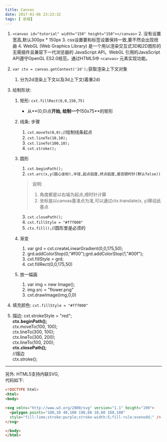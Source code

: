 ```yaml
---
title: Canvas
date: 2017-01-06 23:23:32
tags: [ 前端]
---
```


1. `<canvas id="tutorial" width="150" height="150"></canvas>`
	2. 没有设置宽高,默认300px * 150px
	3. css设置要和标签设置保持一致,要不然会出现扭曲
	4. WebGL (Web Graphics Library) 是一个用以渲染交互式3D和2D图形的无需插件且兼容下一代浏览器的 JavaScript API。WebGL 引用的JavaScript API遵守OpenGL ES2.0规范，通过HTML5中 `<canvas>` 元素实现功能。
2. `var ctx = canvas.getContext('2d');`获取渲染上下文对象
	1.	分为2d渲染上下文以及3d上下文(着重2d)

3. 绘制形状: 
	1. 矩形: `cxt.fillRect(0,0,150,75)`
		- 从**(0,0)点**开始, 绘制一个**150x75**的矩形
	2. 线条: 步骤
		1. `cxt.moveTo(0,0);`//绘制线条起点
		2. `cxt.lineTo(10,10);`
		3. `cxt.lineTo(100,10);`
		4. `cxt.stroke();`
	3. 圆形
		1. `cxt.beginPath();`
		2. `cxt.arc(x,y(圆心坐标),半径,起点弧度,终点弧度,是否顺时针(默认false))`
		> 说明:  
		>
		> 1. 角度都是以右端为起点,顺时针计算  
		> 2. 坐标是以canvas基准点为准,可以通过ctx.translate(x, y)移动此基点
		
		3. `cxt.closePath();`
		4. `cxt.fillStyle = "#fff000"`
		5. 	`ctx.fill();`//圆形里是必须的
	4. 渐变
		1. var grd = cxt.createLinearGradient(0,0,175,50);
		2. grd.addColorStop(0,"#f00");grd.addColorStop(1,"#00f");
		3. cxt.fillStyle = grd;
		4. cxt.fillRect(0,0,175,50)
	5. 放一幅画
		1. var img = new Image();
		2. img.src = "flower.png"
		3. cxt.drawImage(img,0,0)
	
4. 填充颜色: 
	`cxt.fillStyle = "#fff000" `
5. 描边:
	cxt.strokeStyle = "red";  
	**ctx.beginPath();**  
	ctx.moveTo(100, 100);  
	ctx.lineTo(300, 100);  
	ctx.lineTo(300, 200);  
	ctx.lineTo(100, 200);  
	**ctx.closePath();**  
	//描边  
	ctx.stroke();   

---
另外: 
HTML5支持内联SVG,  
代码如下:

```html
<!DOCTYPE html>
<html>
<body>

<svg xmlns="http://www.w3.org/2000/svg" version="1.1" height="190">
  <polygon points="100,10 40,180 190,60 10,60 160,180"
  style="fill:lime;stroke:purple;stroke-width:5;fill-rule:evenodd;" />
</svg>

</body>
</html>
```

